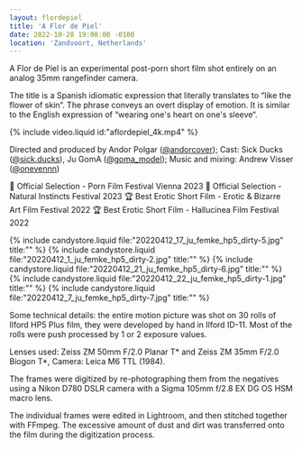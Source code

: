 ```yaml
---
layout: flordepiel
title: 'A Flor de Piel'
date: 2022-10-28 19:00:00 -0100
location: 'Zandvoort, Netherlands'
---
```

	
A Flor de Piel is an experimental post-porn short film shot entirely on an analog 35mm rangefinder camera. 

The title is a Spanish idiomatic expression that literally translates to “like the flower of skin“. The phrase conveys an overt display of emotion. It is similar to the English expression of “wearing one&apos;s heart on one&apos;s sleeve“.

{% include video.liquid id:"aflordepiel_4k.mp4" %}

Directed and produced by Andor Polgar ([@andorcover](https://instagram.com/andorcover)); Cast: Sick Ducks ([@sick.ducks](https://www.instagram.com/sick.ducks/)), Ju GomA ([@goma_model](https://www.instagram.com/goma_model/)); Music and mixing: Andrew Visser ([@onevennn](https://www.instagram.com/onevennn/))


🌿 Official Selection - Porn Film Festival Vienna 2023
🌿 Official Selection - Natural Instincts Festival 2023
🏆 Best Erotic Short Film - Erotic & Bizarre Art Film Festival 2022
🏆 Best Erotic Short Film - Hallucinea Film Festival 2022

{% include candystore.liquid file:"20220412_17_ju_femke_hp5_dirty-5.jpg" title:"" %}
{% include candystore.liquid file:"20220412_1_ju_femke_hp5_dirty-2.jpg" title:"" %}
{% include candystore.liquid file:"20220412_21_ju_femke_hp5_dirty-6.jpg" title:"" %}
{% include candystore.liquid file:"20220412_22_ju_femke_hp5_dirty-1.jpg" title:"" %}
{% include candystore.liquid file:"20220412_7_ju_femke_hp5_dirty-7.jpg" title:"" %}

Some technical details: the entire motion picture was shot on 30 rolls of Ilford HP5 Plus film, they were developed by hand in Ilford ID-11. Most of the rolls were push processed by 1 or 2 exposure values.

Lenses used: Zeiss ZM 50mm F/2.0 Planar T* and Zeiss ZM 35mm F/2.0 Biogon T*, Camera: Leica M6 TTL (1984).

The frames were digitized by re-photographing them from the negatives using a Nikon D780 DSLR camera with a Sigma 105mm f/2.8 EX DG OS HSM macro lens.

The individual frames were edited in Lightroom, and then stitched together with FFmpeg. The excessive amount of dust and dirt was transferred onto the film during the digitization process.
